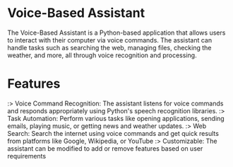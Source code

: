 # Voice-Based Assistant
The Voice-Based Assistant is a Python-based application that allows users to interact with their computer via voice commands. The assistant can handle tasks such as searching the web, managing files, checking the weather, and more, all through voice recognition and processing.

# Features
  :> Voice Command Recognition: The assistant listens for voice commands and responds appropriately using Python's speech recognition libraries.
  :> Task Automation: Perform various tasks like opening applications, sending emails, playing music, or getting news and weather updates.
  :> Web Search: Search the internet using voice commands and get quick results from platforms like Google, Wikipedia, or YouTube
  :> Customizable: The assistant can be modified to add or remove features based on user requirements

